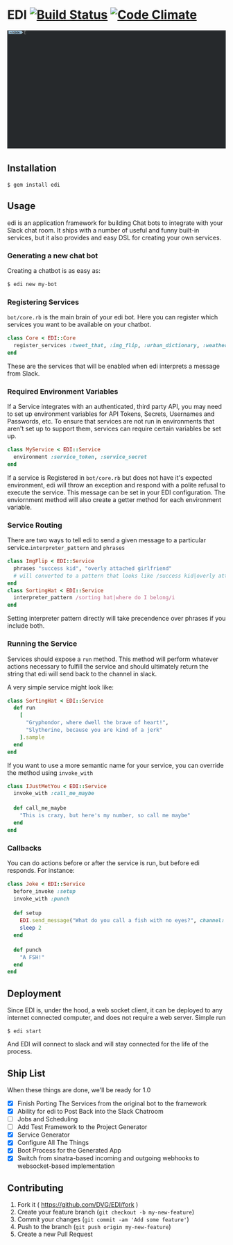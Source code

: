 # EDI [![Build Status](https://travis-ci.org/EDIrb/EDI.svg?branch=master)](https://travis-ci.org/EDIrb/EDI) [![Code Climate](https://codeclimate.com/github/EDIrb/EDI/badges/gpa.svg)](https://codeclimate.com/github/EDIrb/EDI)

![EDI Demo](demo.gif)

## Installation

    $ gem install edi

## Usage

edi is an application framework for building Chat bots to integrate with your Slack chat room. It ships with a number of useful and funny built-in services, but it also provides and easy DSL for creating your own services.

### Generating a new chat bot

Creating a chatbot is as easy as:

```bash
$ edi new my-bot
```

### Registering Services

`bot/core.rb` is the main brain of your edi bot. Here you can register which services you want to be available on your chatbot.

```ruby
class Core < EDI::Core
  register_services :tweet_that, :img_flip, :urban_dictionary, :weather, :joke
end
```

These are the services that will be enabled when edi interprets a message from Slack.

### Required Environment Variables

If a Service integrates with an authenticated, third party API, you may need to set up environment variables for API Tokens, Secrets, Usernames and Passwords, etc. To ensure that services are not run in environments that aren't set up to support them, services can require certain variables be set up.

```ruby
class MyService < EDI::Service
  environment :service_token, :service_secret
end
```

If a service is Registered in `bot/core.rb` but does not have it's expected environment, edi will throw an exception and respond with a polite refusal to execute the service. This message can be set in your EDI configuration. The enviornment method will also create a getter method for each environment variable.

### Service Routing

There are two ways to tell edi to send a given message to a particular service.`interpreter_pattern` and `phrases`

```ruby
class ImgFlip < EDI::Service
  phrases "success kid", "overly attached girlfriend"
  # will converted to a pattern that looks like /success kid|overly attached girlfriend/i
end
class SortingHat < EDI::Service
  interpreter_pattern /sorting hat|where do I belong/i
end
```

Setting interpreter pattern directly will take precendence over phrases if you include both.

### Running the Service

Services should expose a `run` method. This method will perform whatever actions necessary to fulfill the service and should ultimately return the string that edi will send back to the channel in slack.

A very simple service might look like:

```ruby
class SortingHat < EDI::Service
  def run
    [
      "Gryphondor, where dwell the brave of heart!",
      "Slytherine, because you are kind of a jerk"
    ].sample
  end
end
```

If you want to use a more semantic name for your service, you can override the method using `invoke_with`

```ruby
class IJustMetYou < EDI::Service
  invoke_with :call_me_maybe

  def call_me_maybe
    "This is crazy, but here's my number, so call me maybe"
  end
end
```

### Callbacks

You can do actions before or after the service is run, but before edi responds. For instance:

```ruby
class Joke < EDI::Service
  before_invoke :setup
  invoke_with :punch

  def setup
    EDI.send_message("What do you call a fish with no eyes?", channel: channel)
    sleep 2
  end

  def punch
    "A FSH!"
  end
end
```

## Deployment

Since EDI is, under the hood, a web socket client, it can be deployed to any internet connected computer, and does not require a web server. Simple run

```shell
$ edi start
```

And EDI will connect to slack and will stay connected for the life of the process.

## Ship List

When these things are done, we'll be ready for 1.0

- [x] Finish Porting The Services from the original bot to the framework
- [x] Ability for edi to Post Back into the Slack Chatroom
- [ ] Jobs and Scheduling
- [ ] Add Test Framework to the Project Generator
- [x] Service Generator
- [x] Configure All The Things
- [x] Boot Process for the Generated App
- [x] Switch from sinatra-based incoming and outgoing webhooks to websocket-based implementation

## Contributing

1. Fork it ( https://github.com/DVG/EDI/fork )
2. Create your feature branch (`git checkout -b my-new-feature`)
3. Commit your changes (`git commit -am 'Add some feature'`)
4. Push to the branch (`git push origin my-new-feature`)
5. Create a new Pull Request
